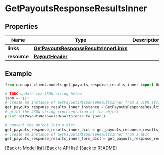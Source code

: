 # GetPayoutsResponseResultsInner


## Properties
Name | Type | Description | Notes
------------ | ------------- | ------------- | -------------
**links** | [**GetPayoutsResponseResultsInnerLinks**](GetPayoutsResponseResultsInnerLinks.md) |  | 
**resource** | [**PayoutHeader**](PayoutHeader.md) |  | 

## Example

```python
from openapi_client.models.get_payouts_response_results_inner import GetPayoutsResponseResultsInner

# TODO update the JSON string below
json = "{}"
# create an instance of GetPayoutsResponseResultsInner from a JSON string
get_payouts_response_results_inner_instance = GetPayoutsResponseResultsInner.from_json(json)
# print the JSON string representation of the object
print GetPayoutsResponseResultsInner.to_json()

# convert the object into a dict
get_payouts_response_results_inner_dict = get_payouts_response_results_inner_instance.to_dict()
# create an instance of GetPayoutsResponseResultsInner from a dict
get_payouts_response_results_inner_form_dict = get_payouts_response_results_inner.from_dict(get_payouts_response_results_inner_dict)
```
[[Back to Model list]](../README.md#documentation-for-models) [[Back to API list]](../README.md#documentation-for-api-endpoints) [[Back to README]](../README.md)


